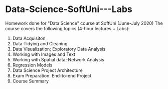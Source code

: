 # Data-Science-SoftUni---Labs

Homework done for "Data Science" course at SoftUni (June-July 2020)
The course covers the following topics (4-hour lectures + Labs):
1.	Data Acquisiton
2.	Data Tidying and Cleaning
3.	Data Visualization; Exploratory Data Analysis
4.	Working with Images and Text
5.	Working with Spatial data; Network Analysis
6.	Regression Models
7.	Data Science Project Architecture
8.	Exam Preparation: End-to-end Project
9.	Course Summary

